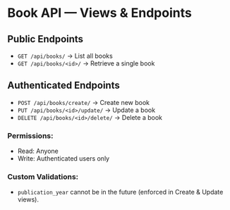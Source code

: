 # Book API — Views & Endpoints

## Public Endpoints
- `GET /api/books/` → List all books
- `GET /api/books/<id>/` → Retrieve a single book

## Authenticated Endpoints
- `POST /api/books/create/` → Create new book
- `PUT /api/books/<id>/update/` → Update a book
- `DELETE /api/books/<id>/delete/` → Delete a book

### Permissions:
- Read: Anyone
- Write: Authenticated users only

### Custom Validations:
- `publication_year` cannot be in the future (enforced in Create & Update views).
